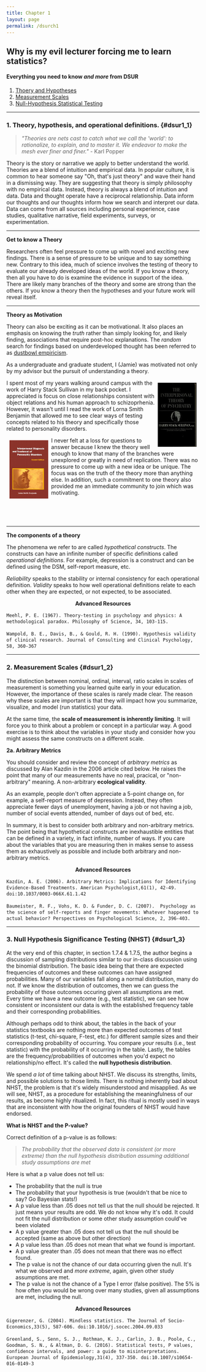 ```yaml
---
title: Chapter 1
layout: page
permalink: /dsurch1
---
```




## Why is my evil lecturer forcing me to learn statistics?
#### **Everything you need to know *and more* from DSUR**


1. [Thoery and Hypotheses](#dsur1_1)
2. [Measurement Scales](#dsur1_2)
3. [Null-Hypothesis Statistical Testing](#dsur1_3)

*****


### 1. Theory, hypothesis, and operational definitions. {#dsur1_1}

> *"Theories are nets cast to catch what we call the 'world': to rationalize, to explain, and to master it. We endeavor to make the mesh ever finer and finer."* - Karl Popper

Theory is the story or narrative we apply to better understand the world. Theories are a blend of intuition and empirical data.  In popular culture, it is common to hear someone say "Oh, that's just theory" and wave their hand in a dismissing way.  They are suggesting that theory is simply philosophy with no empirical data.  Instead, theory is always a blend of intuition and data.  Data and thought operate have a reciprocal relationship.  Data inform our thoughts and our thoughts inform how we search and interpret our data.  Data can come from all sources including personal experience, case studies, qualitative narrative, field experiments, surveys, or experimentation.  

*****

**Get to know a Theory**

Researchers often feel pressure to come up with novel and exciting new findings.  There is a sense of pressure to be unique and to say something new.  Contrary to this idea, much of science involves the testing of theory to evaluate our already developed ideas of the world.  If you know a theory, then all you have to do is examine the evidence in support of the idea. There are likely many branches of the theory and some are strong than the others. If you know a theory then the hypotheses and your future work will reveal itself.  

*****

**Theory as Motivation**

Theory can also be exciting as it can be motivational.  It also places an emphasis on knowing the *truth* rather than simply looking for, and likely finding, associations that require post-hoc explanations.  The *random* search for findings based on underdeveloped thought has been referred to as [dustbowl empiricism](https://dictionary.apa.org/dustbowl-empiricism).

As a undergraduate and graduate student, I (Jamie) was motivated not only by my advisor but the pursuit of understanding a theory.

<img src="https://raw.githubusercontent.com/CLU-MSCP/bedics/master/public/HSS.png" alt="HSS" align="right" style="width: 20%; height: 20%; margin:8px">

I spent most of my years walking around campus with the work of Harry Stack Sullivan in my back pocket.  I appreciated is focus on close relationships consistent with object relations and his human approach to schizoprhenia.  However, it wasn't until I read the work of Lorna Smith Benjamin that allowed me to see clear ways of testing concepts related to his theory and specifically those related to personality disorders.

<img src="https://raw.githubusercontent.com/CLU-MSCP/bedics/master/public/LSB.png" alt="HSS" align="left" style="width: 20%; height: 20%; margin:8px">

I never felt at a loss for questions to answer because I knew the theory well enough to know that many of the branches were unexplored or greatly in need of replication.  There was no pressure to come up with a new idea or be unique.  The focus was on the truth of the theory more than anything else.  In addition, such a commitment to one theory also provided me an immediate community to join which was motivating.  


<br>
<br>
<br>

*****

**The components of a theory**

The phenomena we refer to are called *hypothetical constructs*.  The constructs can have an infinite number of specific definitions called *operational definitions*.  For example, depression is a construct and can be defined using the DSM, self-report measure, etc. 

*Reliability* speaks to the stability or internal consistency for each operational definition.  *Validity* speaks to how well operational definitions relate to  each other when they are expected, or not expected, to be associated.  

<strong><center>Advanced Resources</center></strong>

    Meehl, P. E. (1967). Theory-testing in psychology and physics: A methodological paradox. Philosophy of Science, 34, 103-115.
    
    Wampold, B. E., Davis, B., & Gould, R. H. (1990). Hypothesis validity of clinical research. Journal of Consulting and Clinical Psychology, 58, 360-367

*****

### 2. Measurement Scales {#dsur1_2}

The distinction between nominal, ordinal, interval, ratio scales in scales of measurement is something you learned quite early in your education.  However, the importance of these scales is rarely made clear.  The reason why these scales are important is that they will impact how you summarize, visualize, and model (run statistics) your data.  

At the same time, the **scale of measurement is inherently limiting**.  It will force you to think about a problem or concept in a particular way. A good exercise is to think about the variables in your study and consider how you might assess the same constructs on a different scale.

**2a. Arbitrary Metrics**

You should consider and review the concept of *arbitrary metrics* as discussed by Alan Kazdin in the 2006 article cited below.  He raises the point that many of our measurements have no real, pracical, or "non-arbitrary" meaning.  A non-arbitrary **ecological validity**.    

As an example, people don't often appreciate a 5-point change on, for example, a self-report measure of depression.  Instead, they often appreciate fewer days of unemployment, having a job or not having a job, number of social events attended, number of days out of bed, etc.  

In summary, it is best to consider both arbitrary and non-arbitrary metrics.  The point being that hypothetical constructs are inexhaustible entities that can be defined in a variety, in fact infinite, number of ways.  If you care about the variables that you are measuring then in makes sense to assess them as exhaustively as possible and include both arbitrary and non-arbitrary metrics.


<strong><center>Advanced Resources</center></strong>

    Kazdin, A. E. (2006). Arbitrary Metrics: Implications for Identifying Evidence-Based Treatments. American Psychologist,61(1), 42-49. doi:10.1037/0003-066X.61.1.42
    
    Baumeister, R. F., Vohs, K. D. & Funder, D. C. (2007).  Psychology as the science of self-reports and finger movements: Whatever happened to actual behavior? Perspectives on Psychological Science, 2, 396-403. 

*****

### 3. Null Hypothesis Significance Testing (NHST) {#dsur1_3}

At the very end of this chapter, in section 1.7.4 & 1.7.5, the author begins a discussion of sampling distributions similar to our in-class discussion using the binomial distribution.  The basic idea being that there are expected frequencies of outcomes and these outcomes can have assigned probabilities.  Many of our variables fall along a normal distribution, many do not.  If we know the distribution of outcomes, then we can guess the probability of those outcomes occuring given all assumptions are met. Every time we have a new outcome (e.g., test statistic), we can see how consistent or inconsistent our data is with the established frequency table and their corresponding probabilities.

Although perhaps odd to think about, the tables in the back of your statistics textbooks are nothing more than expected outcomes of test statistics (t-test, chi-square, F-test, etc.) for different sample sizes and their corresponding probability of occurring.   You compare *your* results (i.e., test statistic) with the probability of it occurring in the table.  Lastly, the tables are the frequency/probabilities of outcomes when you'd expect no relationship/no effect.  It's called the **null hypothesis distribution**.

We spend *a lot* of time talking about NHST.  We discuss its strengths, limits, and possible solutions to those limits.  There is nothing inherently bad about NHST, the problem is that it's widely misunderstood and misapplied.  As we will see, NHST, as a procedure for establishing the meaningfulness of our results, as become highly ritualized.  In fact, this ritual is mostly used in ways that are inconsistent with how the original founders of NHST would have endorsed.  

**What is NHST and the P-value?**

Correct definition of a p-value is as follows:

> *The probability that the observed data is consistent (or more extreme) than the null hypothesis distribution assuming additional study assumptions are met*

Here is what a p value does not tell us:

  * The probability that the null is true
  * The probability that your hypothesis is true (wouldn't that be nice to say? Go Bayesian stats!)
  * A p value less than .05 does not tell us that the null should be rejected. It just means your results are odd. We do not know why it's odd. It could not fit the null distribution or some other study assumption could've been violated
  * A p value greater than .05 does not tell us that the null should be accepted (same as above but other direction)
  * A p value less than .05 does not mean that what we found is important.
  * A p value greater than .05 does not mean that there was no effect found. 
  * The p value is not the chance of our data occurring given the null.  It's what we observed and *more extreme*, again, given other study assumptions are met.
  * The p value is not the chance of a Type I error (false positive).  The 5% is how often you would be wrong over many studies, given all assumptions are met, including the null. 


<strong><center>Advanced Resources</center></strong>

    Gigerenzer, G. (2004). Mindless statistics. The Journal of Socio-Economics,33(5), 587-606. doi:10.1016/j.socec.2004.09.033
    
    Greenland, S., Senn, S. J., Rothman, K. J., Carlin, J. B., Poole, C., Goodman, S. N., & Altman, D. G. (2016). Statistical tests, P values, confidence intervals, and power: a guide to misinterpretations. European Journal of Epidemiology,31(4), 337-350. doi:10.1007/s10654-016-0149-3
    
    

